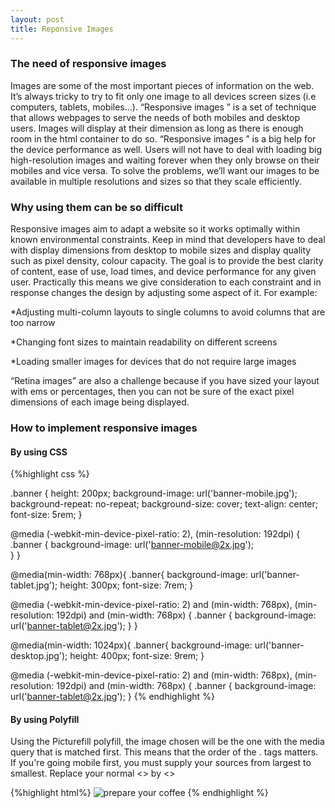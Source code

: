 ```yaml
---
layout: post
title: Reponsive Images
---
```


### The need of responsive images

Images are some of the most important pieces of information on the web. It’s always tricky to try to fit only one image to all devices screen sizes (i.e computers, tablets, mobiles…). “Responsive images ” is a set of technique that allows webpages to serve the needs of both mobiles and desktop users. Images will display at their dimension as long as there is enough room in the html container to do so. “Responsive images ” is a big help for the device performance as well. Users will not have to deal with loading  big high-resolution  images and waiting forever when they only browse on their mobiles and vice versa. To solve the problems, we’ll want our images to be available in multiple resolutions and sizes so that they scale efficiently.

### Why using them can be so difficult

Responsive images aim to adapt a website so it works optimally within known environmental constraints. Keep in mind that developers have to deal with display dimensions  from desktop to mobile sizes and display quality such as pixel density, colour capacity. The goal is to provide the best clarity of content, ease of use, load times, and device performance for any given user. Practically this means we give consideration to each constraint and in response changes the design by adjusting some aspect of it. For example:

*Adjusting multi-column layouts to single columns to avoid columns that are too narrow

*Changing font sizes to maintain readability on different screens

*Loading smaller images for devices that do not require large images

 “Retina images” are also a challenge because if you have sized your layout with ems or percentages, then you can not be sure of the exact pixel dimensions of each image being displayed.


### How to implement responsive images

#### By using CSS
{%highlight css %}
<!--mobile-->
.banner {
  height: 200px;
  background-image: url('banner-mobile.jpg');
  background-repeat: no-repeat;
  background-size: cover;
  text-align: center;
  font-size: 5rem;
}
<!--high res mobile-->
@media (-webkit-min-device-pixel-ratio: 2), (min-resolution: 192dpi) {
   .banner {
    background-image: url('banner-mobile@2x.jpg');    
   }
}

<!--tablet-->
@media(min-width: 768px){
   .banner{
    background-image: url('banner-tablet.jpg');
    height: 300px;
    font-size: 7rem;
}
<!--high res tablet-->
@media (-webkit-min-device-pixel-ratio: 2) and (min-width: 768px),
   (min-resolution: 192dpi) and (min-width: 768px) {
   .banner {
    background-image: url('banner-tablet@2x.jpg');
   }
}

<!--desktop-->
@media(min-width: 1024px){
   .banner{
    background-image: url('banner-desktop.jpg');
    height: 400px;
    font-size: 9rem;
}
<!--high res desktop-->
@media (-webkit-min-device-pixel-ratio: 2) and (min-width: 768px),
   (min-resolution: 192dpi) and (min-width: 768px) {
   .banner {
    background-image: url('banner-tablet@2x.jpg');
}
{% endhighlight %}

#### By using Polyfill
Using the Picturefill polyfill, the image chosen will be the one with the media query that is matched first. This means that the order of the _<source>_. tags matters. If you're going mobile first, you must supply your sources from largest to smallest.
Replace your normal  <<img>> by <<picture>>

{%highlight html%}
<picture>
   <source media="(min-width:1024px)" srcset="banner-desktop.jpg banner-desktop@2x.jpg 2x"></source>
   <source media="(min-width:768px)" srcset="banner-tablet.jpg, banner-tablet@2x.jpg 2x"></source>
   <img srcset="banner-mobile.jpg, banner-mobile@2x.jpg 2x" alt="prepare your coffee">
</picture>
{% endhighlight %}
